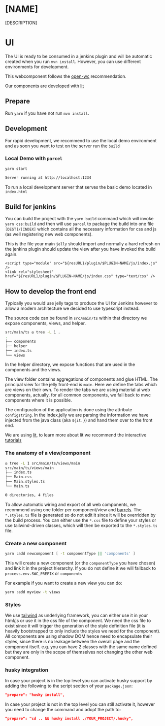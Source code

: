 # [NAME]
[DESCRIPTION]

# UI 

The UI is ready to be consumed in a jenkins plugin and will be automatic created when you run `mvn install`. 
However, you can use different environments for development.

This webcomponent follows the [open-wc](https://github.com/open-wc/open-wc) recommendation.

Our components are developed with [lit](https://lit.dev/docs/)

## Prepare

Run `yarn` if you have not run `mvn install`.

## Development 

For rapid development, we recommend to use the local demo environment and 
as soon you want to test on the server run the `build`

### Local Demo with `parcel`

```bash
yarn start

Server running at http://localhost:1234
```

To run a local development server that serves the basic demo located in `index.html`

## Build for jenkins 
You can build the project with the `yarn build` command which will invoke `yarn css:build` and then will use `parcel` to package the build into one file `[DEST]/[INDEX]` which contains all the necessary information for css and js (as well registering new web components).

This is the file your main `jelly` should import and normally a hard refresh on the jenkins plugin should update the view after you have invoked the build again.

```jelly
<script type="module" src="${resURL}/plugin/$PLUGIN~NAME/js/index.js" />
<link rel="stylesheet" href="${resURL}/plugin/$PLUGIN~NAME/js/index.css" type="text/css" />
```

## How to develop the front end

Typically you would use jelly tags to produce the UI for Jenkins however to allow a modern architecture we decided to use typescript instead.

The source code can be found in `src/main/ts` within that directory we expose components, views, and helper.

```bash
src/main/ts ◎ tree -L 1 .
.
├── components
├── helper
├── index.ts
└── views
```

In the helper directory, we expose functions that are used in the components and the views.

The view folder contains aggregations of components and glue HTML. The principal view for the jelly front-end is `main`. Here we define the tabs which are views on their own. To render the tabs we are using material ui web components, actually, for all common components, we fall back to mwc components where it is possible. 

The configuration of the application is done using the attribute `configstring`. In the index.jelly we are parsing the information we have injected from the java class (aka `${it.}`) and hand them over to the front end.

We are using [lit](https://lit.dev/), to learn more about lit we recommend the interactive [tutorials](https://lit.dev/tutorials/)

### The anatomy of a view/component

```bash
◎ tree -L 1 src/main/ts/views/main 
src/main/ts/views/main
├── index.ts
├── Main.css
├── Main.styles.ts
└── Main.ts

0 directories, 4 files
```

To allow automatic wiring and export of all web components, we recommend using one folder per component/view and [barrels](https://basarat.gitbook.io/typescript/main-1/barrel). The `*.styles.ts` file is generated so do not edit it since it will be overridden by the build process. You can either use the `*.css` file to define your styles or use tailwind-driven classes, which will then be exported to the `*.styles.ts` file.

### Create a new component

```bash
yarn :add newcomponent [ -t componentType || 'components' ]
```

This will create a new component (or the `componentType` you have chosen) and link it in the project hierarchy. 
If you do not define it we will fallback to `process.env.SWC_PREFIX` or `components`

For example if you want to create a new view you can do:

```bash
yarn :add myview -t views
```

### Styles

We use [tailwind](https://tailwindcss.com/docs) as underlying framework, you can either use it in your html/js or use it in the css file of the component.
We need the css file to exist since it will trigger the generation of the style definition file (it is heavily bootstrapped to only include the styles we need for the component). All components are using shadow DOM hence need to encapsulate their styles, since there is no leakage between the overall page and the component itself. e.g. you can have 2 classes with the same name defined but they are only in the scope of themselves not changing the other web component.

### husky integration

In case your project is in the top level you can activate husky support by adding the following to the script section of your `package.json`:

```package.json
"prepare": "husky install",
```

In case your project is not in the top level you can still activate it, however you need to change the command and adopt the path to:


```package.json
"prepare": "cd .. && husky install ./YOUR_PROJECT/.husky",
```
